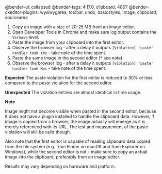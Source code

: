 @bender-ui: collapsed
@bender-tags: 4.17.0, clipboard, 4807
@bender-ckeditor-plugins: wysiwygarea, toolbar, undo, basicstyles, image, clipboard, sourcearea

 1. Copy an image with a size of 20-25 MB from an image editor.
 1. Open Developer Tools in Chrome and make sure log output contains the `Verbose` level.
 1. Paste the image from your clipboard into the first editor.
 1. Observe the browser log - after a delay it outputs `[Violation] 'paste' handler took Xms` - take note of the time spent.
 1. Paste the same image in the second editor (* see note).
 1. Observe the browser log - after a delay it outputs `[Violation] 'paste' handler took Xms` - take note of the time spent.

**Expected** The paste violation for the first editor is reduced to 30% or less compared to the paste violation for the second editor.

**Unexpected** The violation entries are almost identical in time usage.

**Note**

Image might not become visible when pasted in the second editor, because it does not have a plugin installed to handle the clipboard data.
However, if image is copied from a browser, the image actually will emerge as it is merely referenced with its URL. The test and measurement
of the paste violation will still be valid though.

Also note that the first editor is capable of reading clipboard data copied from the file system (e.g. from Finder on macOS and from Explorer on Windows),
while the second editor is not - make sure to copy an actual image into the clipboard, preferably from an image editor.

Results may vary depending on hardware and platform.